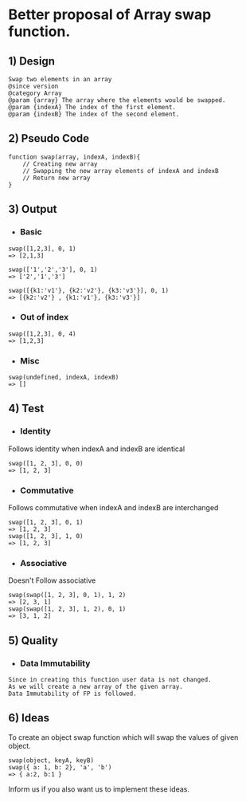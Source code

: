 # Better proposal of Array swap function.

## 1) Design

```
Swap two elements in an array
@since version
@category Array
@param {array} The array where the elements would be swapped.
@param {indexA} The index of the first element.
@param {indexB} The index of the second element.
```

## 2) Pseudo Code

    function swap(array, indexA, indexB){
        // Creating new array
        // Swapping the new array elements of indexA and indexB
        // Return new array
    }

## 3) Output

-   ### Basic

```
swap([1,2,3], 0, 1)
=> [2,1,3]

swap(['1','2','3'], 0, 1)
=> ['2','1','3']

swap([{k1:'v1'}, {k2:'v2'}, {k3:'v3'}], 0, 1)
=> [{k2:'v2'} , {k1:'v1'}, {k3:'v3'}]
```

-   ### Out of index

```
swap([1,2,3], 0, 4)
=> [1,2,3]
```

-   ### Misc

```
swap(undefined, indexA, indexB)
=> []
```

## 4) Test

-   ### Identity

Follows identity when indexA and indexB are identical

```
swap([1, 2, 3], 0, 0)
=> [1, 2, 3]
```

-   ### Commutative

Follows commutative when indexA and indexB are interchanged

```
swap([1, 2, 3], 0, 1)
=> [1, 2, 3]
swap([1, 2, 3], 1, 0)
=> [1, 2, 3]
```

-   ### Associative

Doesn't Follow associative

```
swap(swap([1, 2, 3], 0, 1), 1, 2)
=> [2, 3, 1]
swap(swap([1, 2, 3], 1, 2), 0, 1)
=> [3, 1, 2]
```

## 5) Quality

-   ### Data Immutability

```
Since in creating this function user data is not changed.
As we will create a new array of the given array.
Data Immutability of FP is followed.
```

## 6) Ideas

To create an object swap function which will swap the values of given object.

```
swap(object, keyA, keyB)
swap({ a: 1, b: 2}, 'a', 'b')
=> { a:2, b:1 }
```

Inform us if you also want us to implement these ideas.
